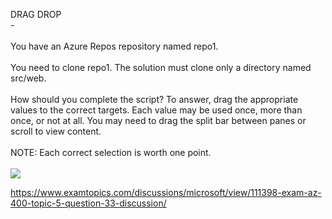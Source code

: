 DRAG DROP<br/> -<br/><br/>You have an Azure Repos repository named repo1.<br/><br/>You need to clone repo1. The solution must clone only a directory named src/web.<br/><br/>How should you complete the script? To answer, drag the appropriate values to the correct targets. Each value may be used once, more than once, or not at all. You may need to drag the split bar between panes or scroll to view content.<br/><br/>NOTE: Each correct selection is worth one point.<br/><br/><img src="https://img.examtopics.com/az-400/image46.png"/><p><a href="https://www.examtopics.com/discussions/microsoft/view/111398-exam-az-400-topic-5-question-33-discussion/">https://www.examtopics.com/discussions/microsoft/view/111398-exam-az-400-topic-5-question-33-discussion/</a></p><script src="https://giscus.app/client.js"                    data-repo="azsamples/az204"                    data-repo-id="R_kgDOMRXzDQ"                    data-category="General"                    data-category-id="DIC_kwDOMRXzDc4Cgi27"                    data-mapping="pathname"                    data-strict="0"                    data-reactions-enabled="0"                    data-emit-metadata="0"                    data-input-position="bottom"                    data-theme="preferred_color_scheme"                    data-lang="en"                    crossorigin="anonymous"                    async>                    </script>